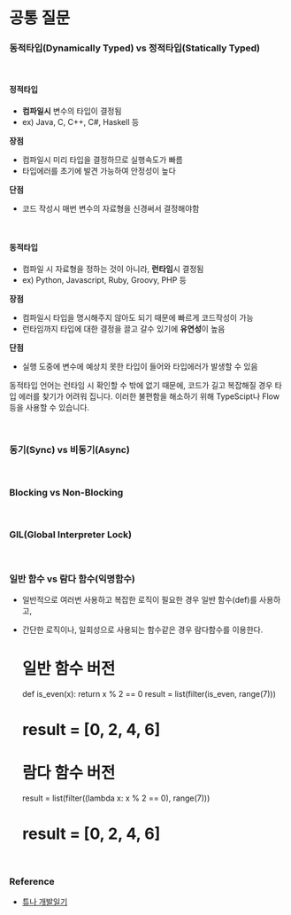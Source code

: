 # 공통 질문

### 동적타입(Dynamically Typed) vs 정적타입(Statically Typed)

<br/>

#### 정적타입
- **컴파일시** 변수의 타입이 결정됨
- ex) Java, C, C++, C#, Haskell 등

**장점**
- 컴파일시 미리 타입을 결정하므로 실행속도가 빠름 
- 타입에러를 초기에 발견 가능하여 안정성이 높다

**단점**
- 코드 작성시 매번 변수의 자료형을 신경써서 결정해야함

<br/>

#### 동적타입

- 컴파일 시 자료형을 정하는 것이 아니라, **런타임**시 결정됨
- ex) Python, Javascript, Ruby, Groovy, PHP 등

**장점**
- 컴파일시 타입을 명시해주지 않아도 되기 때문에 빠르게 코드작성이 가능
- 런타임까지 타입에 대한 결정을 끌고 갈수 있기에 **유연성**이 높음

**단점**
- 실행 도중에 변수에 예상치 못한 타입이 들어와 타입에러가 발생할 수 있음

동적타입 언어는 런타임 시 확인할 수 밖에 없기 때문에, 코드가 길고 복잡해질 경우 타입 에러를 찾기가 어려워 집니다.
이러한 불편함을 해소하기 위해 TypeScipt나 Flow 등을 사용할 수 있습니다.

<br/>

### 동기(Sync) vs 비동기(Async)

<br/>

### Blocking vs Non-Blocking

<br/>

### GIL(Global Interpreter Lock)

<br/>

### 일반 함수 vs 람다 함수(익명함수)
- 일반적으로 여러번 사용하고 복잡한 로직이 필요한 경우 일반 함수(def)를 사용하고,
- 간단한 로직이나, 일회성으로 사용되는 함수같은 경우 람다함수를 이용한다.


    # 일반 함수 버전
    def is_even(x):
        return x % 2 == 0
    result = list(filter(is_even, range(7)))
    # result = [0, 2, 4, 6]
     
    # 람다 함수 버전
    result = list(filter((lambda x: x % 2 == 0), range(7)))
    # result = [0, 2, 4, 6]

<br/>

### Reference

- [튜나 개발일기](https://devuna.tistory.com/82)